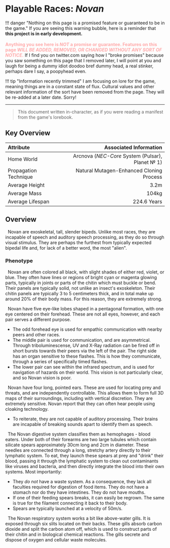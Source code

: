 # Playable Races: *Novan*

!!! danger "Nothing on this page is a promised feature or guaranteed to be in the game."
    If you are seeing this warning bubble, here is a reminder that **this project is in early development.**<br/>
    <br/>
    <span style="color:#faa">**Anything you see here is *NOT* a promise or guarantee. Features on this page *WILL BE ADDED, REMOVED, OR CHANGED WITHOUT ANY SORT OF NOTICE.***</span> If I find you on twitter.com saying how I "broke promises" because you saw something on this page that I removed later, I will point at you and laugh for being a dummy idiot doodoo bref dummy head, a real stinker, perhaps dare I say, a poopyhead even.</span>

!!! tip "Information recently trimmed"
    I am focusing on lore for the game, meaning things are in a constant state of flux. Cultural values and other relevant information of the sort have been removed from the page. They will be re-added at a later date. Sorry!

***

> This document written in-character, as if you were reading a manifest from the game's lorebook.

## Key Overview
| Attribute  | Associated Information  |
| :--------- | ----------------: |
| Home World | Arcnova (*NEC-Core* System (Pulsar), Planet № 1) |
| Propagation Technique | Natural Mutagen-Enhanced Cloning Process |
| Average Height | 3.2m |
| Average Mass | 104kg |
| Average Lifespan | 224.6 Years |

## Overview

&nbsp;&nbsp;Novan are exoskeletal, tall, slender bipeds. Unlike most races, they are incapable of speech and auditory speech processing, as they do so through visual stimulus. They are perhaps the furthest from typically expected bipedal life and, for lack of a better word, the most "alien".

### Phenotype

&nbsp;&nbsp;Novan are often colored all black, with slight shades of either red, violet, or blue. They often have lines or regions of bright cyan or magenta glowing parts, typically in joints or parts of the chitin which must buckle or bend. Their panels are typically solid, not unlike an insect's exoskeleton. Their chitin panels are typically 3 to 5 centimeters thick, and in total make up around 20% of their body mass. For this reason, they are extremely strong.

&nbsp;&nbsp;Novan have five eye-like lobes shaped in a pentagonal formation, with one eye centered on their forehead. These are not all eyes, however, and each pair serves a different purpose.

* The odd forehead eye is used for empathic communication with nearby peers and other races. 
* The middle pair is used for communication, and are asymmetrical. Through triboluminescense, UV and X-Ray radiation can be fired off in short bursts towards their peers via the left of the pair. The right side has an organ sensitive to these flashes. This is how they communicate, through a series of specifically timed flashes.
* The lower pair can see within the infrared spectrum, and is used for navigation of hazards on their world. This vision is not particularly clear, and so Novan vision is poor.

&nbsp;&nbsp;Novan have four long, pointed ears. These are used for locating prey and threats, and are independently controllable. This allows them to form full 3D maps of their surroundings, including with vertical discretion. They are extremely sensitive. Novan report that they can often hear people using cloaking technology.

* To reiterate, they are not capable of auditory processing. Their brains are incapable of breaking sounds apart to identify them as speech.

&nbsp;&nbsp;The Novan digestive system classifies them as hemophages - blood eaters. Under both of their forearms are two large tubules which contain silicate spears approximately 30cm long and 2cm in diameter. These needles are connected through a long, stretchy artery directly to their lymphatic system. To eat, they launch these spears at prey and "drink" their blood, passing it through the lymphatic system to clean out contaminants like viruses and bacteria, and then directly integrate the blood into their own systems. Most importantly:

* They *do not* have a waste system. As a consequence, they lack all faculties required for digestion of food items. They do not have a stomach nor do they have intestines. They do not have mouths.
* If one of their feeding spears breaks, it can easily be regrown. The same is true for the filament connecting it back to their body.
* Spears are typically launched at a velocity of 50m/s.

&nbsp;&nbsp;The Novan respiratory system works a bit like above-water gills. It is exposed through six slits located on their backs. These gills absorb carbon dioxide and split the carbon atom off, which is used to construct parts of their chitin and in biological chemical reactions. The gills secrete and dispose of oxygen and cellular waste molecules.
